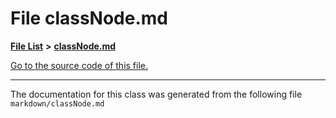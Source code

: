 
# File classNode.md


[**File List**](files.md) **>** [**classNode.md**](classNode_8md.md)

[Go to the source code of this file.](classNode_8md_source.md)



























------------------------------
The documentation for this class was generated from the following file `markdown/classNode.md`